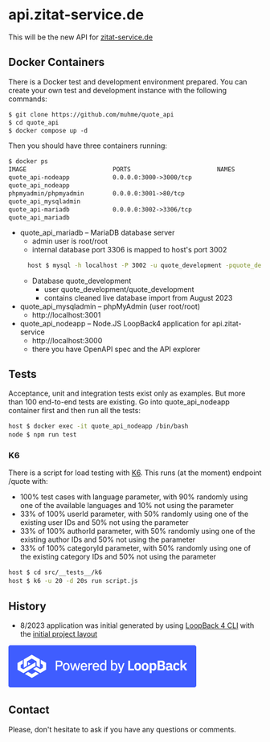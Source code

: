 # api.zitat-service.de

This will be the new API for [zitat-service.de](https://www.zitat-service.de)

## Docker Containers

There is a Docker test and development environment prepared. You can create your own test and development instance with the following commands:

```
$ git clone https://github.com/muhme/quote_api
$ cd quote_api
$ docker compose up -d
```

Then you should have three containers running:

```
$ docker ps
IMAGE                        PORTS                        NAMES
quote_api-nodeapp            0.0.0.0:3000->3000/tcp       quote_api_nodeapp
phpmyadmin/phpmyadmin        0.0.0.0:3001->80/tcp         quote_api_mysqladmin
quote_api-mariadb            0.0.0.0:3002->3306/tcp       quote_api_mariadb
```

- quote_api_mariadb – MariaDB database server
  - admin user is root/root
  - internal database port 3306 is mapped to host's port 3002
  ```sh
    host $ mysql -h localhost -P 3002 -u quote_development -pquote_development
  ```
  - Database quote_development
    - user quote_development/quote_development
    - contains cleaned live database import from August 2023
- quote_api_mysqladmin – phpMyAdmin (user root/root)
  - http://localhost:3001
- quote_api_nodeapp – Node.JS LoopBack4 application for api.zitat-service
  - http://localhost:3000
  - there you have OpenAPI spec and the API explorer

## Tests

Acceptance, unit and integration tests exist only as examples. But more than 100 end-to-end tests are existing. Go into quote_api_nodeapp container first and then run all the tests:

```sh
host $ docker exec -it quote_api_nodeapp /bin/bash
node $ npm run test
```

### K6

There is a script for load testing with [K6](https://k6.io/). This runs (at the moment) endpoint /quote with:

- 100% test cases with language parameter, with 90% randomly using one of the available languages and 10% not using the parameter
- 33% of 100% userId parameter, with 50% randomly using one of the existing user IDs and 50% not using the parameter
- 33% of 100% authorId parameter, with 50% randomly using one of the existing author IDs and 50% not using the parameter
- 33% of 100% categoryId parameter, with 50% randomly using one of the existing category IDs and 50% not using the parameter

```sh
host $ cd src/__tests__/k6
host $ k6 -u 20 -d 20s run script.js
```

## History

- 8/2023 application was initial generated by using [LoopBack 4 CLI](https://loopback.io/doc/en/lb4/Command-line-interface.html) with the
  [initial project layout](https://loopback.io/doc/en/lb4/Loopback-application-layout.html)

[![LoopBack](<https://github.com/loopbackio/loopback-next/raw/master/docs/site/imgs/branding/Powered-by-LoopBack-Badge-(blue)-@2x.png>)](http://loopback.io/)

## Contact

Please, don't hesitate to ask if you have any questions or comments.
